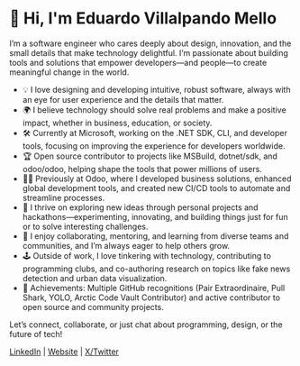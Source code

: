 # 👋 Hi, I'm Eduardo Villalpando Mello

I’m a software engineer who cares deeply about design, innovation, and the small details that make technology delightful. I’m passionate about building tools and solutions that empower developers—and people—to create meaningful change in the world.

- 💡 I love designing and developing intuitive, robust software, always with an eye for user experience and the details that matter.
- 🌍 I believe technology should solve real problems and make a positive impact, whether in business, education, or society.
- 🛠️ Currently at Microsoft, working on the .NET SDK, CLI, and developer tools, focusing on improving the experience for developers worldwide.
- 🏆 Open source contributor to projects like MSBuild, dotnet/sdk, and odoo/odoo, helping shape the tools that power millions of users.
- 🧑‍💻 Previously at Odoo, where I developed business solutions, enhanced global development tools, and created new CI/CD tools to automate and streamline processes.
- 🚀 I thrive on exploring new ideas through personal projects and hackathons—experimenting, innovating, and building things just for fun or to solve interesting challenges.
- 🤝 I enjoy collaborating, mentoring, and learning from diverse teams and communities, and I’m always eager to help others grow.
- 🕹️ Outside of work, I love tinkering with technology, contributing to programming clubs, and co-authoring research on topics like fake news detection and urban data visualization.
- 🏅 Achievements: Multiple GitHub recognitions (Pair Extraordinaire, Pull Shark, YOLO, Arctic Code Vault Contributor) and active contributor to open source and community projects.

Let’s connect, collaborate, or just chat about programming, design, or the future of tech!

[LinkedIn](https://www.linkedin.com/in/edvilme) | [Website](http://edvilme.me) | [X/Twitter](https://x.com/edvilme)
